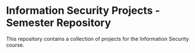 # Information Security Projects - Semester Repository

This repository contains a collection of projects for the Information Security course.
